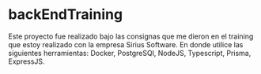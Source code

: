 # backEndTraining
Este proyecto fue realizado bajo las consignas que me dieron en el training que estoy realizado con la empresa Sirius Software. En donde utilice las siguientes herramientas:
Docker, PostgreSQl, NodeJS, Typescript, Prisma, ExpressJS. 
